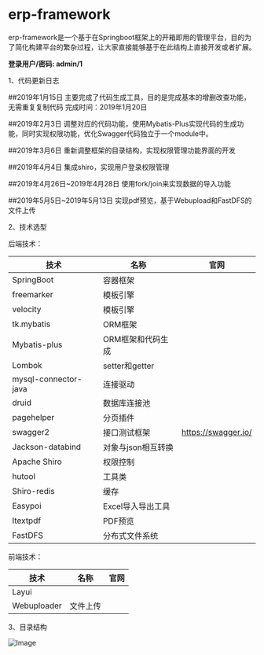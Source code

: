 # erp-framework

erp-framework是一个基于在Springboot框架上的开箱即用的管理平台，目的为了简化构建平台的繁杂过程，让大家直接能够基于在此结构上直接开发或者扩展。

**登录用户/密码: admin/1**

1、代码更新日志

##2019年1月15日 
主要完成了代码生成工具，目的是完成基本的增删改查功能，无需重复复制代码
完成时间：2019年1月20日 

##2019年2月3日 
调整对应的代码功能，使用Mybatis-Plus实现代码的生成功能，同时实现权限功能，优化Swagger代码独立于一个module中。

##2019年3月6日
重新调整框架的目录结构，实现权限管理功能界面的开发

##2019年4月4日
集成shiro，实现用户登录权限管理

##2019年4月26日~2019年4月28日
使用fork/join来实现数据的导入功能

##2019年5月5日~2019年5月13日
实现pdf预览，基于Webupload和FastDFS的文件上传

2、技术选型

后端技术：

技术 |	名称 |	官网
------------ | ------------- | -------------
SpringBoot | 容器框架	|
freemarker | 模板引擎	|
velocity | 模板引擎	|
tk.mybatis | ORM框架	|
Mybatis-plus | ORM框架和代码生成	|
Lombok | setter和getter	|
mysql-connector-java | 连接驱动	|
druid | 数据库连接池	|
pagehelper | 分页插件	|
swagger2 | 接口测试框架 | https://swagger.io/
Jackson-databind | 对象与json相互转换	|
Apache Shiro | 权限控制	|
hutool | 工具类	|
Shiro-redis | 缓存	|
Easypoi | Excel导入导出工具	|
Itextpdf | PDF预览	|
FastDFS | 分布式文件系统	|

前端技术：

技术 |	名称 |	官网
------------ | ------------- | -------------
Layui | |
Webuploader | 文件上传 |

3、目录结构

![Image](https://github.com/chyanwu/erp-framework/blob/master/src/main/resources/image/catalogue.png)
